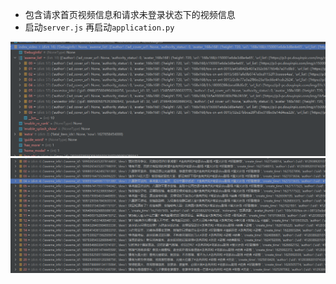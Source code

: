 * 包含请求首页视频信息和请求未登录状态下的视频信息
* 启动`server.js` 再启动`application.py`

![index](https://github.com/yangshimin/markdown-img/raw/master/index.png)
![user](https://github.com/yangshimin/markdown-img/raw/master/user.png)